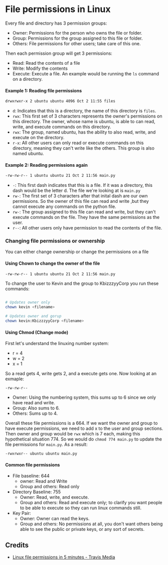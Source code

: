 # File permissions in Linux
Every file and directory has 3 permission groups:
- Owner: Permissions for the person who owns the file or folder.
- Group: Permissions for the group assigned to this file or folder. 
- Others: File permissions for other users; take care of this one.

Then each permission group will get 3 permissions:
- Read: Read the contents of a file
- Write: Modify the contents
- Execute: Execute a file. An example would be running the `ls` command on a directory.

#### Example 1: Reading file permissions
```bash
drwxrwxr-x 2 ubuntu ubuntu 4096 Oct 2 11:55 files
```
- `d`: Indicates that this is a directory, the name of this directory is `files`.
- `rwx`: This first set of 3 characters represents the owner's permissions on this directory. The owner, whose name is ubuntu, is able to can read, write, and execute commands on this directory.
- `rwx`: The group, named ubuntu, has the ability to also read, write, and execute on the directory.
- `r-x`: All other users can only read or execute commands on this directory, meaning they can't write like the others. This group is also named ubuntu.

#### Example 2: Reading permissions again
```bash
-rw-rw-r-- 1 ubuntu ubuntu 21 Oct 2 11:56 main.py
```
- `-`: This first dash indicates that this is a file. If it was a directory, this dash would be the letter d. The file we're looking at is `main.py`
- `rw-`: The first set of 3 characters after that inital dash are our own permissions. So the owner of this file can read and write ,but they cannot execute any commands on the python file.
- `rw-`: The group assigned to this file can read and write, but they can't execute commands on the file. They have the same permissions as the user.
- `r--`: All other users only have permission to read the contents of the file.

### Changing file permissions or ownership
You can either change ownership or change the permissions on a file 

#### Using Chown to change the owner of the file 
```bash
-rw-rw-r-- 1 ubuntu ubuntu 21 Oct 2 11:56 main.py
```
To change the user to Kevin and the group to KbizzzyyCorp you run these commands:
```bash

# Updates owner only
chown kevin <filename>

# Updates owner and gorup 
chown kevin:KbizzzyyCorp <filename>
```

#### Using Chmod (Change mode)
First let's understand the linuxing number system:
- r = 4
- w = 2
- x = 1

So a read gets 4, write gets 2, and a execute gets one. Now looking at an exmaple:

```
-rw-rw-r--
```
- Owner: Using the numbering system, this sums up to 6 since we only have read and write.
- Group: Also sums to 6.
- Others: Sums up to 4.

Overall these file permissions is a 664. If we want the owner and group to have execute permissions, we need to add x to the user and group sections. Then owner and group would be `rwx` which is 7 each, making this hypothetical situation 774. So we would do `chmod 774 main.py` to update the file permissions for `main.py`. As a result:
```
-rwxrwxr-- ubuntu ubuntu main.py
```


#### Common file permissions
- File baseline: 644
  - owner: Read and Write
  - Group and others: Read only
- Directory Baseline: 755
  - Owner: Read, write, and execute.
  - Group and others: Read and execute only; to clarify you want people to be able to execute so they can run linux commands still.
- Key Pair:
  - Owner: Owner can read the keys.
  - Group and others: No permissions at all, you don't want others being able to see the public or private keys, or any sort of secrets.



## Credits
- [Linux file permissions in 5 minutes - Travis Media](https://youtu.be/ngJG6Ix5FR4?si=x_gU1e4w-Lkyds4A)
